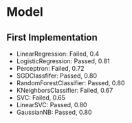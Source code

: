 # Model

## First Implementation
- LinearRegression: Failed, 0.4
- LogisticRegression: Passed, 0.81
- Perceptron: Failed, 0.72
- SGDClassfifer: Passed, 0.80
- RandomForestClassifier: Passed, 0.80
- KNeighborsClassifier: Failed, 0.67
- SVC: Failed, 0.65
- LinearSVC: Passed, 0.80
- GaussianNB: Passed, 0.80
